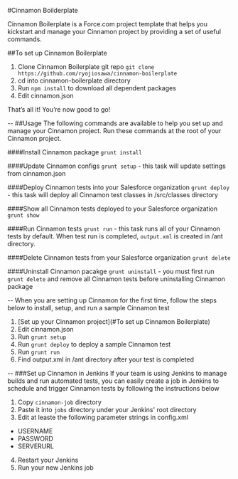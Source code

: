 #Cinnamon Boilderplate

Cinnamon Boilerplate is a Force.com project template that helps you kickstart and manage your Cinnamon project by providing a set of useful commands.

##To set up Cinnamon Boilerplate
1. Clone Cinnamon Boilerplate git repo `git clone https://github.com/ryojiosawa/cinnamon-boilerplate`
2. cd into cinnamon-boilerplate directory
3. Run `npm install` to download all dependent packages
4. Edit cinnamon.json

That’s all it!  You’re now good to go!

--
##Usage
The following commands are available to help you set up and manage your Cinnamon project.  Run these commands at the root of your Cinnamon project.

####Install Cinnamon package
`grunt install`

####Update Cinnamon configs
`grunt setup` - this task will update settings from cinnamon.json

####Deploy Cinnamon tests into your Salesforce organization
`grunt deploy` - this task will deploy all Cinnamon test classes in /src/classes directory


####Show all Cinnamon tests deployed to your Salesforce organization
`grunt show`


####Run Cinnamon tests
`grunt run` - this task runs all of your Cinnamon tests by default.  When test run is completed, `output.xml` is created in /ant directory.

####Delete Cinnamon tests from your Salesforce organization
`grunt delete`

####Uninstall Cinnamon pacakge
`grunt uninstall` - you must first run `grunt delete` and remove all Cinnamon tests before uninstalling Cinnamon package

--
When you are setting up Cinnamon for the first time, follow the steps below to install, setup, and run a sample Cinnamon test

1. [Set up your Cinnamon project](#To set up Cinnamon Boilerplate)
2. Edit cinnamon.json
3. Run `grunt setup`
4. Run `grunt deploy` to deploy a sample Cinnamon test
5. Run `grunt run`
6. Find output.xml in /ant directory after your test is completed

--
###Set up Cinnamon in Jenkins
If your team is using Jenkins to manage builds and run automated tests, you can easily create a job in Jenkins to schedule and trigger Cinnamon tests by following the instructions below

1. Copy `cinnamon-job` directory
2. Paste it into `jobs` directory under your Jenkins' root directory
3. Edit at leaste the following parameter strings in config.xml
 * USERNAME
 * PASSWORD
 * SERVERURL
4. Restart your Jenkins
5. Run your new Jenkins job

